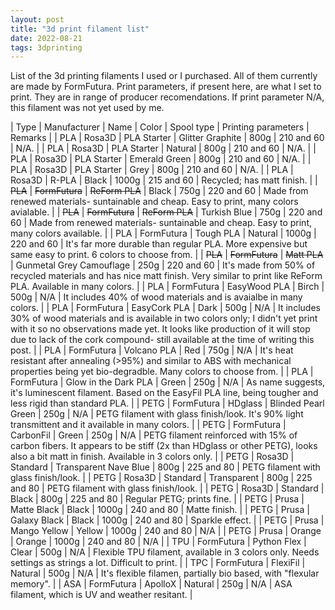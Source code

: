 ```yaml
---
layout: post
title: "3d print filament list"
date: 2022-08-21
tags: 3dprinting 
---
```


List of the 3d printing filaments I used or I purchased. All of them currently are made by FormFutura. Print parameters, if present here, are what I set to print. They are in range of producer recomendations. If print parameter N/A, this filament was not yet used by me.

| Type | Manufacturer | Name | Color | Spool type | Printing parameters | Remarks |
| PLA | Rosa3D | PLA Starter | Glitter Graphite | 800g | 210 and 60 | N/A. |
| PLA | Rosa3D | PLA Starter | Natural | 800g | 210 and 60 | N/A. |
| PLA | Rosa3D | PLA Starter | Emerald Green | 800g | 210 and 60 | N/A. |
| PLA | Rosa3D | PLA Starter | Grey | 800g | 210 and 60 | N/A. |
| PLA | Rosa3D | R-PLA | Black | 1000g | 215 and 60 | Recycled; has matt finish. |
| ~~PLA~~ | ~~FormFutura~~ | ~~ReForm PLA~~ | Black | 750g | 220 and 60 | Made from renewed materials- suntainable and cheap. Easy to print, many colors avialable. |
| ~~PLA~~ |  ~~FormFutura~~ | ~~ReForm PLA~~ | Turkish Blue | 750g | 220 and 60 | Made from renewed materials- suntainable and cheap. Easy to print, many colors available. |
| PLA | FormFutura | Tough PLA | Natural | 1000g | 220 and 60 | It's far more durable than regular PLA. More expensive but same easy to print. 6 colors to choose from. |
| ~~PLA~~ | ~~FormFutura~~ | ~~Matt PLA~~ | Gunmetal Grey Camouflage | 250g | 220 and 60 | It's made from 50% of recycled materials and has nice matt finish. Very similar to print like ReForm PLA. Available in many colors. |
| PLA | FormFutura | EasyWood PLA | Birch | 500g | N/A | It includes 40% of wood materials and is avaialbe in many colors. |
| PLA | FormFutura | EasyCork PLA | Dark | 500g | N/A | It includes 30% of wood materials and is available in two colors only; I didn't yet print with it so no observations made yet. It looks like production of it will stop due to lack of the cork compound- still available at the time of writing this post. |
| PLA | FormFutura | Volcano PLA | Red | 750g | N/A | It's heat resistant after annealing (>95%) and similar to ABS with mechanical properties being yet bio-degradble. Many colors to choose from. |
| PLA | FormFutura | Glow in the Dark PLA | Green | 250g | N/A | As name suggests, it's luminescent filament. Based on the EasyFil PLA line, being tougher and less rigid than standard PLA. |
| PETG | FormFutura | HDglass | Blinded Pearl Green | 250g | N/A | PETG filament with glass finish/look. It's 90% light transmittent and it available in many colors. |
| PETG | FormFutura | CarbonFil | Green | 250g | N/A | PETG filament reinforced with 15% of carbon fibers. It appears to be stiff (2x than HDglass or other PETG), looks also a bit matt in finish. Available in 3 colors only. |
| PETG | Rosa3D | Standard | Transparent Nave Blue | 800g | 225 and 80 | PETG filament with glass finish/look. |
| PETG | Rosa3D | Standard | Transparent | 800g | 225 and 80 | PETG filament with glass finish/look. |
| PETG | Rosa3D | Standard | Black | 800g | 225 and 80 | Regular PETG; prints fine. |
| PETG | Prusa | Matte Black | Black | 1000g | 240 and 80 | Matte finish. |
| PETG | Prusa | Galaxy Black | Black | 1000g | 240 and 80 | Sparkle effect. |
| PETG | Prusa | Mango Yellow | Yellow | 1000g | 240 and 80 | N/A |
| PETG | Prusa | Orange | Orange | 1000g | 240 and 80 | N/A |
| TPU | FormFutura | Python Flex | Clear | 500g | N/A | Flexible TPU filament, available in 3 colors only. Needs settings as strings a lot. Difficult to print. |
| TPC | FormFutura | FlexiFil | Natural | 500g | N/A | It's flexible filamen, partially bio based, with "flexular memory". |
| ASA | FormFutura | ApolloX | Natural | 250g | N/A | ASA filament, which is UV and weather resitant. |

